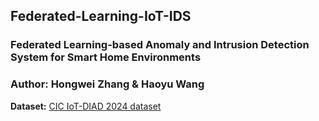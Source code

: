 ## Federated-Learning-IoT-IDS
### Federated Learning-based Anomaly and Intrusion Detection System for Smart Home Environments

### Author: Hongwei Zhang & Haoyu Wang


**Dataset:** [CIC IoT-DIAD 2024 dataset](https://www.unb.ca/cic/datasets/iot-diad-2024.html)